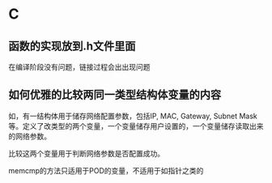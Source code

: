 # C

## 函数的实现放到.h文件里面

在编译阶段没有问题，链接过程会出出现问题


## 如何优雅的比较两同一类型结构体变量的内容

如，有一结构体用于储存网络配置参数，包括IP, MAC, Gateway, Subnet Mask等。定义了改类型的两个变量，一个变量储存用户设置的，一个变量储存读取出来的网络参数。

比较这两个变量用于判断网络参数是否配置成功。

memcmp的方法只适用于POD的变量，不适用于如指针之类的